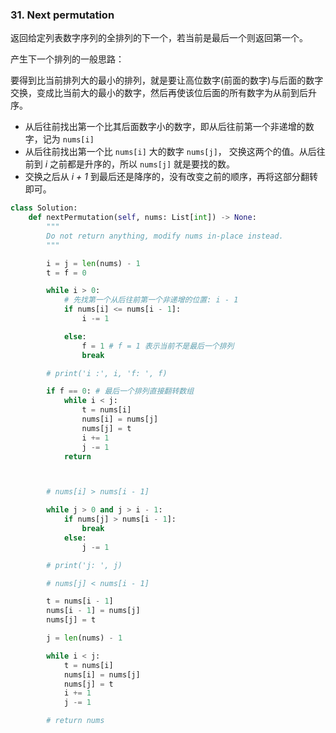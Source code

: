 ### 31. Next permutation

返回给定列表数字序列的全排列的下一个，若当前是最后一个则返回第一个。



产生下一个排列的一般思路：

要得到比当前排列大的最小的排列，就是要让高位数字(前面的数字)与后面的数字交换，变成比当前大的最小的数字，然后再使该位后面的所有数字为从前到后升序。

- 从后往前找出第一个比其后面数字小的数字，即从后往前第一个非递增的数字，记为 `nums[i]`
- 从后往前找出第一个比 `nums[i]` 大的数字 `nums[j]`， 交换这两个的值。从后往前到 *i* 之前都是升序的，所以 `nums[j]` 就是要找的数。
- 交换之后从 *i + 1* 到最后还是降序的，没有改变之前的顺序，再将这部分翻转即可。

```python
class Solution:
    def nextPermutation(self, nums: List[int]) -> None:
        """
        Do not return anything, modify nums in-place instead.
        """

        i = j = len(nums) - 1
        t = f = 0

        while i > 0:
			# 先找第一个从后往前第一个非递增的位置: i - 1
            if nums[i] <= nums[i - 1]:
                i -= 1

            else:
                f = 1 # f = 1 表示当前不是最后一个排列
                break

        # print('i :', i, 'f: ', f)

        if f == 0: # 最后一个排列直接翻转数组
            while i < j:
                t = nums[i]
                nums[i] = nums[j]
                nums[j] = t
                i += 1
                j -= 1
            return



        # nums[i] > nums[i - 1]

        while j > 0 and j > i - 1:
            if nums[j] > nums[i - 1]:
                break
            else:
                j -= 1

        # print('j: ', j)

        # nums[j] < nums[i - 1]

        t = nums[i - 1]
        nums[i - 1] = nums[j]
        nums[j] = t

        j = len(nums) - 1

        while i < j:
            t = nums[i]
            nums[i] = nums[j]
            nums[j] = t
            i += 1
            j -= 1

        # return nums
```

